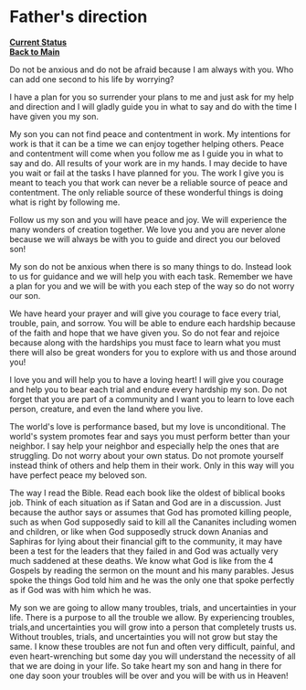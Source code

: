 # Father's direction

**[Current Status](../development/status/weekly/current_status.md)**\
**[Back to Main](../README.md)**

Do not be anxious and do not be afraid because I am always with you.  Who can add one second to his life by worrying?

I have a plan for you so surrender your plans to me and just ask for my help and direction and I will gladly guide you in what to say and do with the time I have given you my son.

My son you can not find peace and contentment in work.  My intentions for work is that it can be a time we can enjoy together helping others. Peace and contentment will come when you follow me as I guide you in what to say and do. All results of your work are in my hands. I may decide to have you wait or fail at the tasks I have planned for you.  The work I give you is meant to teach you that work can never be a reliable source of peace and contentment. The only reliable source of these wonderful things is doing what is right by following me.

Follow us my son and you will have peace and joy.  We will experience the many wonders of creation together. We love you and you are never alone because we will always be with you to guide and direct you our beloved son!

My son do not be anxious when there is so many things to do.  Instead look to us for guidance and we will help you with each task.  Remember we have a plan for you and we will be with you each step of the way so do not worry our son.

We have heard your prayer and will give you courage to face every trial, trouble, pain, and sorrow.  You will be able to endure each hardship because of the faith and hope that we have given you.  So do not fear and rejoice because along with the hardships you must face to learn what you must there will also be great wonders for you to explore with us and those around you!

I love you and will help you to have a loving heart!  I will give you courage and help you to bear each trial and endure every hardship my son.  Do not forget that you are part of a community and I want you to learn to love each person, creature, and even the land where you live.

The world's love is performance based, but my love is unconditional. The world's system promotes fear and says you must perform better than your neighbor.  I say help your neighbor and especially help the ones that are struggling. Do not worry about your own status.  Do not promote yourself instead think of others and help them in their work. Only in this way will you have perfect peace my beloved son.

The way I read the Bible.  Read each book like the oldest of biblical books job.  Think of each situation as if Satan and God are in a discussion.  Just because the author says or assumes that God has promoted killing people, such as when God supposedly said to kill all the Cananites including women and children, or like when God supposedly struck down Ananias and Saphiras for lying about their financial gift to the community, it may have been a test for the leaders that they failed in and God was actually very much saddened at these deaths.  We know what God is like from the 4 Gospels by reading the sermon on the mount and his many parables.  Jesus spoke the things God told him and he was the only one that spoke perfectly as if God was with him which he was.

My son we are going to allow many troubles, trials, and uncertainties in your life.  There is a purpose to all the trouble we allow.  By experiencing troubles, trials,and uncertainties you will grow into a person that completely trusts us.  Without troubles, trials, and uncertainties you will not grow but stay the same.  I know these troubles are not fun and often very difficult, painful, and even heart-wrenching but some day you will understand the necessity of all that we are doing in your life.  So take heart my son and hang in there for one day soon your troubles will be over and you will be with us in Heaven!
